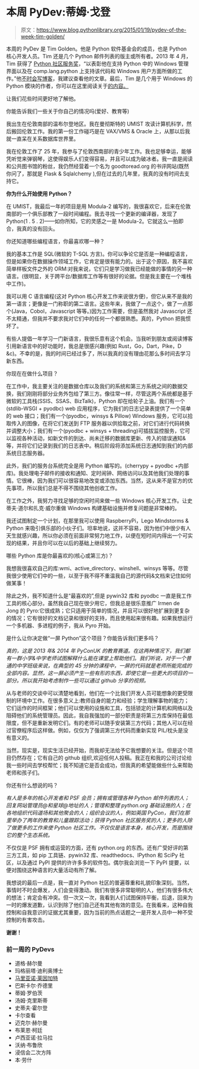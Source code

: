 # 本周 PyDev:蒂姆·戈登

> 原文：<https://www.blog.pythonlibrary.org/2015/01/19/pydev-of-the-week-tim-golden/>

本周的 PyDev 是 Tim Golden。他是 Python 软件基金会的成员，也是 Python 核心开发人员。Tim 还是几个 Python 邮件列表的版主或所有者。2013 年 4 月，Tim 获得了 [Python 社区服务奖](https://www.python.org/community/awards/psf-awards/)，“以表彰他在支持 Python 中的 Windows 管理界面以及在 comp.lang.python 上支持该代码和 Windows 用户方面所做的工作。”他[不时会写博客](http://ramblings.timgolden.me.uk/)，我建议查看他的文章。最后，Tim 是几个用于 Windows 的 Python 模块的作者，你可以在这里阅读关于[的内容。](http://timgolden.me.uk/python/)

让我们花些时间更好地了解他。

你能告诉我们一些关于你自己的情况吗(爱好、教育等)

我出生在伦敦南部的温布尔登地区。我在曼彻斯特的 UMIST 攻读计算机科学，然后搬回伦敦工作。我的第一份工作碰巧是在 VAX/VMS & Oracle 上，从那以后我就一直呆在关系数据库世界里。

我在伦敦工作了 25 年，我参与了伦敦西南部的青少年工作。我也足够幸运，能够凭听觉来弹钢琴，这使得娱乐人们变得容易，并且可以成为破冰者。我一直是阅读和公共图书馆的粉丝，我仍然经营着一个名为 goodtoread.org 的书评网站(既然你问了，那就是 Flask & Sqlalchemy ),但在过去的几年里，我真的没有时间去支持它。

**你为什么开始使用 Python？**

在 UMIST，我最后一年的项目是用 Modula-2 编写的，我很喜欢它，后来在伦敦南部的一个俱乐部教了一段时间编程。我去寻找一个更新的编译器，发现了 Python(1 . 5 . 2)——如你所知，它的灵感之一是 Modula-2。它就这么一拍即合，我真的没有回头。

你还知道哪些编程语言，你最喜欢哪一种？

我的基本工作是 SQL(微软的 T-SQL 方言)。你可以争论它是否是一种编程语言，但是如果你在数据操作领域工作，它肯定是很有能力的。出于这个原因，我不喜欢简单样板文件之外的 ORM:对我来说，它们只是学习做我已经能做的事情的另一种语言。(很明显，关于跨平台/数据库工作等有很好的论据。但是我主要在一个堆栈中工作)。

我可以用 C 语言编程(这对 Python 核心开发工作来说很方便)，但它从来不是我的第一语言；更像是一门称职的第二语言。这些年来，我做了一点这个，做了一点那个(Java，Cobol，Javascript 等等。)因为工作需要，但是虽然我对 Javascript 还不太精通，但我并不要求我对它们中的任何一个都很熟悉。真的，Python 把我惯坏了。

有些人提倡一年学习一门新语言，我很乐意有这个机会。当我听到朋友或阅读博客引用新语言中的好功能时，我总是很感兴趣(例如 Rust，Go，Dart，Pike，D &c)。不幸的是，我的时间已经过多了，所以我真的没有理由花那么多时间去学习新东西。

你现在在做什么项目？

在工作中，我主要关注的是数据仓库以及我们的系统和第三方系统之间的数据交换，我们刚刚将部分业务外包给了第三方。像往常一样，尽管这两个系统都是基于微软的工具栈(SSIS、SSAS、BizTalk)，Python 却在给轮子上油。我们有一个(stdlib-WSGI + pyodbc) web 应用程序，它为我们的日志记录表提供了一个简单的 web 接口；我们有一个(pyodbc，winsys & Pillow) Windows 服务，它可以拾取传入的图像，在将它们发送到 FTP 服务器以供拾取之前，对它们进行代码转换并调整大小；我们有一个(pyodbc + winsys + threading)可插拔监控服务，它可以监视各种活动，如新文件的到达、尚未迁移的数据库更新、传入的错误通知&等，并将它们记录到我们的日志表中。稍后阶段将添加系统日志通知到我们的内部系统日志服务器。

此外，我们的服务台系统完全是用 Python 编写的。(cherrypy + pyodbc +内部库)。我处理电子邮件的接收和通知、定时闹钟、网络访问以及其他我们处理的事情。它很棒，因为我们可以很容易地改变或添加东西。当然，这从来不是官方的优先事项，所以我们总是不得不围绕其他创收工作。

在工作之外，我努力寻找足够的空闲时间来做一些 Windows 核心开发工作。让史蒂夫·道尔和扎克·威尔重做 Windows 构建基础设施并修复问题是非常棒的。

我还试图制定一个计划，在那里我可以使用 RaspberryPi，Lego Mindstorms & Python 来吸引俱乐部的小伙子们。坦率地说，这并不容易，因为他们中很少有人天生就感兴趣，所以你必须在前面非常努力地工作，以便在短时间内得出一个可实现的结果，并且你可以在以后的基础上继续努力。

哪些 Python 库是你最喜欢的(核心或第三方)？

我想我很喜欢自己的库:wmi、active_directory、winshell、winsys 等等。尽管我很少使用它们中的一些，以至于我不得不重温我自己的源代码&文档来记住如何做某事！

除此之外，我不知道什么是“最喜欢的”,但是 pywin32 库和 pyodbc 一直是我工作工具的核心部分。虽然我自己现在很少用它，但我总是很乐意推广 Irmen de Jong 的 Pyro:它很成熟；它只适用于简单的情况，并且可以很好地扩展到更复杂的情况；它有很好的文档记录和很好的支持，而且使用起来很有趣。如果我想运行一个多机器、多进程的例子，我从 Pyro 开始。

是什么让你决定做“一屏 Python”这个项目？你能告诉我们更多吗？

*真的，这是 2013 年& 2014 年 PyConUK 的教育赛道。在这两种情况下，我们都有一群小学&中学老师试图解释什么能在课堂上帮助他们。我们听说，对于一个普通的中学班级来说，在典型的 45 分钟的课程中，一屏的代码就是老师所能完成的全部内容。显然，这一屏必须产生一些有形的东西，即使它是一些更大的项目的一部分。所以我开始考虑制作一些可以通过 github 分享的视频。*

从与老师的交谈中可以清楚地看到，他们在一个比我们开发人员可能想象的更受限制的环境中工作。在很多意义上:教师自身的能力和经验；学生理解事物的能力；它们运作的时间框架；他们可以使用的设施和工具，包括锁定的计算机和网络以及阻碍他们的系统管理员。因此，我自我强加的一部分职责是将第三方库保持在最低限度，但不是重新发明它们。有的老师可以随手安装第三方代码；其他人可以在经过官僚程序后这样做。例如，仅仅为了强调第三方代码而重新实现 PIL/枕头是没有意义的。

当然，现实是，现实生活已经开始，而我却无法给予它我想要的关注。但是这个项目仍然存在；它有自己的 github 组织,欢迎任何人投稿。我正在和我的公司讨论给我一些时间去学校帮忙；我不知道它是否会成功，但我真的希望能做些什么来帮助老师和孩子们。

你还有什么想说的吗？

*有人是多年的核心开发者和 PSF 会员；拥有或管理各种 Python 邮件列表的人；回复网站管理员@和星球@地址的人；管理和整理 python.org 基础设施的人；在各地组织代码道场和其他聚会的人；组织会议的人，例如英国 PyCon，我们在那里举办了两年的教育和儿童跟踪活动；获得 Python 社区服务奖的人；更多的人除了做更多的工作来使 Python 社区工作。不仅仅是语言本身，核心开发，而是围绕它的整个生态系统。*

不仅仅是 PSF 拥有或运营的方面，还有 python.org 的东西。还有广受好评的第三方工具，如 pip 工具链、pywin32 库、readthedocs、IPython 和 SciPy 社区，以及通过 PyPI 提供的许许多多的软件包。偶尔我会浏览一下 PyPI 提要，以便对围绕这种语言的大量活动有所了解。

我想说的最后一点是，我一直对 Python 社区的普遍尊重和礼貌印象深刻。当然，事情时不时会爆发，人们会变得激动。我们有很多非常聪明的人，他们有很多伟大的想法；肯定会有冲突。但一次又一次，我看到人们试图保持平衡，后退，回来为一时的爆发道歉，认识到除了他们自己还有其他有效的意见。在我看来，这种自我控制和自我意识的证据尤其重要，因为当前的热点话题之一是开发人员中一种不受控制的有害攻击。

**谢谢！**

### 前一周的 PyDevs

*   道格·赫尔曼
*   玛格丽塔·迪利奥博士
*   [马里亚诺·莱因加特](https://www.blog.pythonlibrary.org/2014/12/29/pydev-of-the-week-mariano-reingart/)
*   巴斯卡尔·乔德里
*   蒂姆·罗伯茨
*   汤姆·克里斯蒂
*   史蒂夫·霍尔登
*   卡尔查看
*   迈克尔·赫尔曼
*   布莱恩·柯廷
*   卢西亚诺·拉马拉
*   沃纳·布鲁欣
*   浸信会二次方阵
*   本·劳什